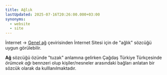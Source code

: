 ```yaml
---
title: Ağlık
lastUpdated: 2025-07-16T20:26:00.000+03:00
synonyms:
  - website
  - site
---
```

İnternet -> [Genel ağ](/genel-ağ) çevirisinden İnternet Sitesi için de "ağlık" sözcüğü uygun görülebilir.

**Ağ** sözcüğü özünde "tuzak" anlamına gelirken Çağdaş Türkiye Türkçesinde *örümcek ağı* bennzeri olup kişiler/nesneler arasındaki bağları anlatan bir sözcük olarak da kulllanılmaktadır.
